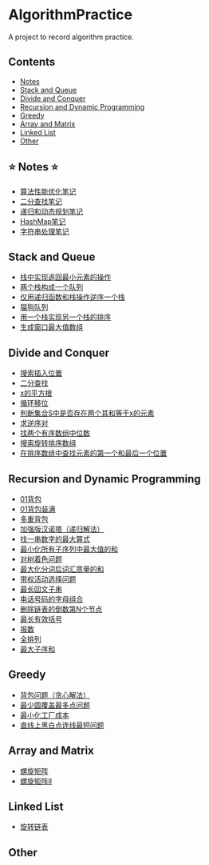 # AlgorithmPractice
A project to record algorithm practice. 

## Contents 
* [Notes](#Notes)
* [Stack and Queue](#StackAndQueue)
* [Divide and Conquer](#DivideAndConquer)
* [Recursion and Dynamic Programming](#RecursionAndDynamicProgramming)
* [Greedy](#Greedy)
* [Array and Matrix](#ArrayAndMatrix)
* [Linked List](#LinkedList)
* [Other](#Other)

<span id="Notes"></span>
## ⭐ Notes ⭐
* [算法性能优化笔记](./src/notes/PerformanceOptimization.md)
* [二分查找笔记](./src/notes/BinarySearch.md)
* [递归和动态规划笔记](./src/notes/RecursionAndDynamicProgramming.md)
* [HashMap笔记](./src/notes/HashMapNote.md)
* [字符串处理笔记](./src/notes/StringAndStringBuilder.md)

<span id="StackAndQueue"></span>
## Stack and Queue
* [栈中实现返回最小元素的操作](./src/stack_and_queue/MyStack.java)
* [两个栈构成一个队列](./src/stack_and_queue/TwoStackQueue.java)
* [仅用递归函数和栈操作逆序一个栈](./src/stack_and_queue/ReverseStackByRecursion.java)
* [猫狗队列](./src/stack_and_queue/DogCatQueue.java)
* [用一个栈实现另一个栈的排序](./src/stack_and_queue/SortStackByStack.java)
* [生成窗口最大值数组](./src/stack_and_queue/MaxWindow.java)

<span id="DivideAndConquer"></span>
## Divide and Conquer
* [搜索插入位置](./src/divide_and_conquer/SearchInsertPosition.java)
* [二分查找](./src/divide_and_conquer/BinarySearchExample.java)
* [x的平方根](./src/divide_and_conquer/SqrtOfX.java)
* [循环移位](./src/divide_and_conquer/CycleShift.py)
* [判断集合S中是否存在两个其和等于x的元素](./src/divide_and_conquer/FindNumsEaualS.py)
* [求逆序对](./src/divide_and_conquer/Inversions.py)
* [找两个有序数组中位数](./src/divide_and_conquer/FindMedianSortedArrays.java)
* [搜索旋转排序数组](./src/divide_and_conquer/SearchInRotatedSortedArray.java)
* [在排序数组中查找元素的第一个和最后一个位置](./src/divide_and_conquer/FindFirstAndLastPositionOfElementInSortedArray.java)

<span id="RecursionAndDynamicProgramming"></span>
## Recursion and Dynamic Programming
* [01背包](./src/recursion_and_dynamic_programming/Bag01.java)
* [01背包装满](./src/recursion_and_dynamic_programming/ProperBag.java)
* [多重背包](./src/recursion_and_dynamic_programming/MultipleBag.java)
* [加强版汉诺塔（递归解法）](./src/recursion_and_dynamic_programming/EnhancedHanNoi.java)
* [找一串数字的最大算式](./src/recursion_and_dynamic_programming/GetMaxEquation.java)
* [最小化所有子序列中最大值的和](./src/recursion_and_dynamic_programming/MinMaxSum.java)
* [对树着色问题](./src/recursion_and_dynamic_programming/ColorTheTree.java)
* [最大化分词后词汇质量的和](./src/recursion_and_dynamic_programming/MaxWordSegmentation.java)
* [带权活动选择问题](./src/recursion_and_dynamic_programming/MaxWeightActivity.java)
* [最长回文子串](./src/recursion_and_dynamic_programming/LongestPalindromicSubstring.java)
* [电话号码的字母组合](./src/recursion_and_dynamic_programming/LetterCombinations.java)
* [删除链表的倒数第N个节点](./src/recursion_and_dynamic_programming/RemoveNthFromEnd.java)
* [最长有效括号](./src/recursion_and_dynamic_programming/LongestValidParentheses.java)
* [报数](./src/recursion_and_dynamic_programming/CountAndSay.java)
* [全排列](./src/recursion_and_dynamic_programming/Permutations.java)
* [最大子序和](./src/recursion_and_dynamic_programming/MaximumSubarray.java)

<span id="Greedy"></span>
## Greedy
* [背包问题（贪心解法）](./src/greedy/GreedyBag.java)
* [最少圆覆盖最多点问题](./src/greedy/BoatCommunication.java)
* [最小化工厂成本](./src/greedy/MinFactoryCost.java)
* [直线上黑白点连线最短问题](./src/greedy/MinBlackWhiteLine.java)

<span id="ArrayAndMatrix"></span>
## Array and Matrix
* [螺旋矩阵](./src/array_and_matrix/SpiralMatrix.java)
* [螺旋矩阵II](./src/array_and_matrix/SpiralMatrix2.java)

<span id="LinkedList"></span>
## Linked List
* [旋转链表](./src/linked_list/RotateList.java)

<span id="Other"></span>
## Other



















